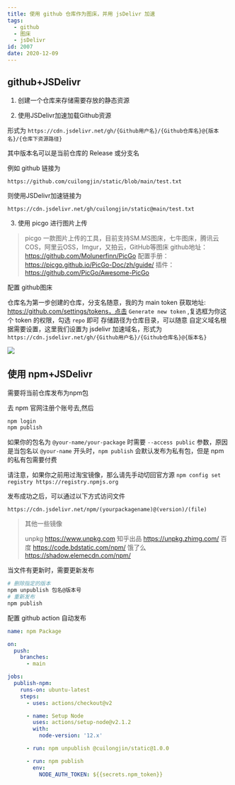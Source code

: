 ```yaml
---
title: 使用 github 仓库作为图床，并用 jsDelivr 加速
tags:
  - github
  - 图床
  - jsDelivr
id: 2007
date: 2020-12-09
---
```


## github+JSDelivr

1. 创建一个仓库来存储需要存放的静态资源

2. 使用JSDelivr加速加载Github资源

形式为 `https://cdn.jsdelivr.net/gh/{Github用户名}/{Github仓库名}@{版本名}/{仓库下资源路径}`

其中版本名可以是当前仓库的 Release 或分支名

例如 github 链接为

```
https://github.com/cuilongjin/static/blob/main/test.txt
```

则使用JSDelivr加速链接为

```
https://cdn.jsdelivr.net/gh/cuilongjin/static@main/test.txt
```

3. 使用 picgo 进行图片上传

> picgo 一款图片上传的工具，目前支持SM.MS图床，七牛图床，腾讯云COS，阿里云OSS，Imgur，又拍云，GitHub等图床
> github地址：https://github.com/Molunerfinn/PicGo
> 配置手册：https://picgo.github.io/PicGo-Doc/zh/guide/
> 插件：https://github.com/PicGo/Awesome-PicGo

配置 github图床

仓库名为第一步创建的仓库，分支名随意，我的为 main
token 获取地址: https://github.com/settings/tokens，点击 `Generate new token` ,复选框为你这个 token 的权限，勾选 `repo` 即可
存储路径为仓库目录，可以随意
自定义域名根据需要设置，这里我们设置为 jsdelivr 加速域名，形式为 `https://cdn.jsdelivr.net/gh/{Github用户名}/{Github仓库名}@{版本名}`

![](https://cdn.jsdelivr.net/gh/cuilongjin/static@main/img/20210101223210.png)


## 使用 npm+JSDelivr

需要将当前仓库发布为npm包

去 npm 官网注册个账号去,然后

```bash
npm login
npm publish
```

如果你的包名为 `@your-name/your-package` 时需要 `--access public` 参数，原因是当包名以 `@your-name` 开头时，`npm publish` 会默认发布为私有包，但是 npm 的私有包需要付费

请注意，如果你之前用过淘宝镜像，那么请先手动切回官方源 `npm config set registry https://registry.npmjs.org`

发布成功之后，可以通过以下方式访问文件

`https://cdn.jsdelivr.net/npm/(yourpackagename)@(version)/(file)`

> 其他一些镜像
>
> unpkg https://www.unpkg.com
> 知乎出品 https://unpkg.zhimg.com/
> 百度 https://code.bdstatic.com/npm/
> 饿了么 https://shadow.elemecdn.com/npm/

当文件有更新时，需要更新发布

```bash
# 删除指定的版本
npm unpublish 包名@版本号
# 重新发布
npm publish
```

配置 github action 自动发布

```yml
name: npm Package

on:
  push:
    branches:
      - main

jobs:
  publish-npm:
    runs-on: ubuntu-latest
    steps:
      - uses: actions/checkout@v2

      - name: Setup Node
        uses: actions/setup-node@v2.1.2
        with:
          node-version: '12.x'

      - run: npm unpublish @cuilongjin/static@1.0.0

      - run: npm publish
        env:
          NODE_AUTH_TOKEN: ${{secrets.npm_token}}
```
